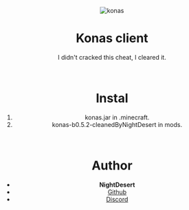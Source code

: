<div align="center">

![konas](https://user-images.githubusercontent.com/88904139/137678048-ff616d67-065e-4fc2-b003-8ae8702b5a5a.png)
   
<h1 align="center">Konas client</h1>
<p align="center">I didn't cracked this cheat, I cleared it.</p>

<br>

# Instal
1. konas.jar in .minecraft.
2. konas-b0.5.2-cleanedByNightDesert in mods.

<br>

# Author
- **NightDesert**
- [Github](https://github.com/NightDesertOrig)
- [Discord](https://discord.gg/wUJYtnTdSV)

